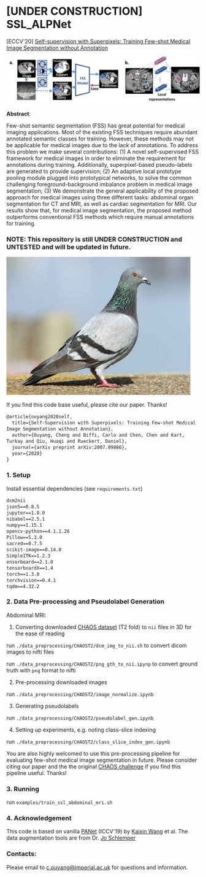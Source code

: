 # [UNDER CONSTRUCTION] SSL_ALPNet

[ECCV'20] [Self-supervision with Superpixels: Training Few-shot Medical Image Segmentation without Annotation](https://arxiv.org/abs/2007.09886v1)

![](./intro.png)

**Abstract**:

Few-shot semantic segmentation (FSS) has great potential for medical imaging applications. Most of the existing FSS techniques require abundant annotated semantic classes for training. However, these methods may not be applicable for medical images due to the lack of annotations. To address this problem we make several contributions: (1) A novel self-supervised FSS framework for medical images in order to eliminate the requirement for annotations during training. Additionally, superpixel-based pseudo-labels are generated to provide supervision; (2) An adaptive local prototype pooling module plugged into prototypical networks, to solve the common challenging foreground-background imbalance problem in medical image segmentation; (3) We demonstrate the general applicability of the proposed approach for medical images using three different tasks: abdominal organ segmentation for CT and MRI, as well as cardiac segmentation for MRI. Our results show that, for medical image segmentation, the proposed method outperforms conventional FSS methods which require manual annotations for training.

### NOTE: This repository is still UNDER CONSTRUCTION and UNTESTED and will be updated in future.
![](./pigeon.jpg)

If you find this code base useful, please cite our paper. Thanks!

```
@article{ouyang2020self,
  title={Self-Supervision with Superpixels: Training Few-shot Medical Image Segmentation without Annotation},
  author={Ouyang, Cheng and Biffi, Carlo and Chen, Chen and Kart, Turkay and Qiu, Huaqi and Rueckert, Daniel},
  journal={arXiv preprint arXiv:2007.09886},
  year={2020}
}
```

### 1. Setup

Install essential dependencies (see `requirements.txt`) 

```
dcm2nii
json5==0.8.5
jupyter==1.0.0
nibabel==2.5.1
numpy==1.15.1
opencv-python==4.1.1.26
Pillow==5.3.0
sacred==0.7.5
scikit-image==0.14.0
SimpleITK==1.2.3
ensorboard==2.1.0
tensorboardX==1.4
torch==1.3.0
torchvision==0.4.1
tqdm==4.32.2
```

### 2. Data Pre-processing and Pseudolabel Generation 

Abdominal MRI:

1. Converting downloaded [CHAOS dataset](https://chaos.grand-challenge.org/) (T2 fold) to `nii` files in 3D for the ease of reading

run `./data_preprocessing/CHAOST2/dcm_img_to_nii.sh` to convert dicom images to nifti files

run `./data_preprocessing/CHAOST2/png_gth_to_nii.ipynp` to convert ground truth with `png` format to nifti

2. Pre-processing downloaded images

run `./data_preprocessing/CHAOST2/image_normalize.ipynb`

3. Generating pseudolabels

run `./data_preprocessing/CHAOST2/pseudolabel_gen.ipynb`

4. Setting up experiments, e.g. noting class-slice indexing

run `./data_preprocessing/CHAOST2/class_slice_index_gen.ipynb`

You are also highly welcomed to use this pre-processing pipeline for evaluating few-shot medical image segmentation in future. Please consider citing our paper and the the original [CHAOS challenge](https://chaos.grand-challenge.org/) if you find this pipeline useful. Thanks! 

### 3. Running

run `examples/train_ssl_abdominal_mri.sh`

### 4. Acknowledgement

This code is based on vanilla [PANet](https://github.com/kaixin96/PANet) (ICCV'19) by [Kaixin Wang](https://github.com/kaixin96) et al. The data augmentation tools are from Dr. [Jo Schlemper](https://github.com/js3611)

### Contacts:

Please email to c.ouyang@imperial.ac.uk for questions and information.

